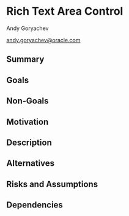 # Rich Text Area Control

Andy Goryachev

<andy.goryachev@oracle.com>


## Summary





## Goals





## Non-Goals





## Motivation





## Description




## Alternatives





## Risks and Assumptions





## Dependencies



